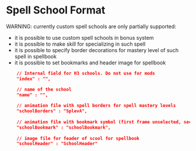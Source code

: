 # Spell School Format

WARNING: currently custom spell schools are only partially supported:

- it is possible to use custom spell schools in bonus system
- it is possible to make skill for specializing in such spell
- it is possible to specify border decorations for mastery level of such spell in spellbook
- it is possible to set bookmarks and header image for spellbook

```json
	// Internal field for H3 schools. Do not use for mods
	"index" : "",

	// name of the school
	"name" : "",
	
	// animation file with spell borders for spell mastery levels
	"schoolBorders" : "SplevA",
	
	// animation file with bookmark symbol (first frame unselected, second is selected)
	"schoolBookmark" : "schoolBookmark",
	
	// image file for feader of scool for spellbook
	"schoolHeader" : "SchoolHeader"
```
